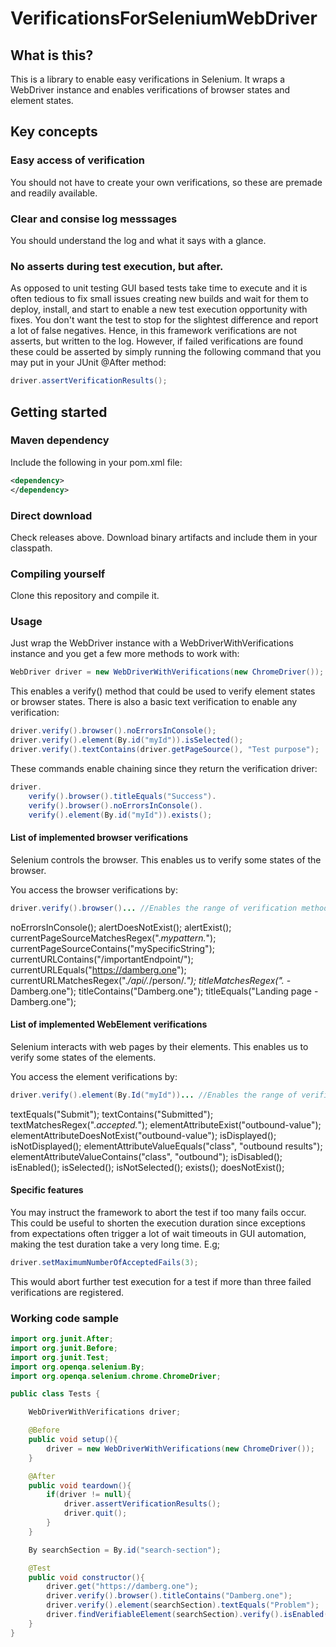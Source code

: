 # VerificationsForSeleniumWebDriver

## What is this?
This is a library to enable easy verifications in Selenium. It wraps a WebDriver instance and enables verifications of browser states and element states.

## Key concepts

### Easy access of verification
You should not have to create your own verifications, so these are premade and readily available.

### Clear and consise log messsages
You should understand the log and what it says with a glance. 

### No asserts during test execution, but after.
As opposed to unit testing GUI based tests take time to execute and it is often tedious to fix small issues creating new builds and wait for them to deploy, install, and start to enable a new test execution opportunity with fixes. 
You don't want the test to stop for the slightest difference and report a lot of false negatives. Hence, in this framework verifications are not asserts, but written to the log. However, if failed verifications are found these could be asserted by simply running the following command that you may put in your JUnit @After method:
```java
driver.assertVerificationResults();
```


## Getting started
### Maven dependency
Include the following in your pom.xml file:
```xml
<dependency>
</dependency>
```
### Direct download
Check releases above. Download binary artifacts and include them in your classpath.

### Compiling yourself
Clone this repository and compile it.

### Usage
Just wrap the WebDriver instance with a WebDriverWithVerifications instance and you get a few more methods to work with:
```java
WebDriver driver = new WebDriverWithVerifications(new ChromeDriver());
```
This enables a verify() method that could be used to verify element states or browser states. There is also a basic text verification to enable any verification:
```java
driver.verify().browser().noErrorsInConsole();
driver.verify().element(By.id("myId")).isSelected();
driver.verify().textContains(driver.getPageSource(), "Test purpose");
```
These commands enable chaining since they return the verification driver:
```java
driver.
    verify().browser().titleEquals("Success").
    verify().browser().noErrorsInConsole().
    verify().element(By.id("myId")).exists();
```

#### List of implemented browser verifications
Selenium controls the browser. This enables us to verify some states of the browser.

You access the browser verifications by:
```java
driver.verify().browser()... //Enables the range of verification methods stated in the examples below:
```
noErrorsInConsole();
alertDoesNotExist();
alertExist();
currentPageSourceMatchesRegex(".*mypattern.*");
currentPageSourceContains("mySpecificString");
currentURLContains("/importantEndpoint/");
currentURLEquals("https://damberg.one");
currentURLMatchesRegex(".*/api/.*/person/.*");
titleMatchesRegex(".* - Damberg.one");
titleContains("Damberg.one");
titleEquals("Landing page - Damberg.one");

#### List of implemented WebElement verifications
Selenium interacts with web pages by their elements. This enables us to verify some states of the elements.

You access the element verifications by:
```java
driver.verify().element(By.Id("myId"))... //Enables the range of verification methods stated in the examples below:
```

textEquals("Submit");
textContains("Submitted");
textMatchesRegex(".*accepted.*");
elementAttributeExist("outbound-value");
elementAttributeDoesNotExist("outbound-value");
isDisplayed();
isNotDisplayed();
elementAttributeValueEquals("class", "outbound results");
elementAttributeValueContains("class", "outbound");
isDisabled();
isEnabled();
isSelected();
isNotSelected();
exists();
doesNotExist();
    

#### Specific features
You may instruct the framework to abort the test if too many fails occur. This could be useful to shorten the execution duration since exceptions from expectations often trigger a lot of wait timeouts in GUI automation, making the test duration take a very long time. E.g;
```java
driver.setMaximumNumberOfAcceptedFails(3);
```
This would abort further test execution for a test if more than three failed verifications are registered.


### Working code sample
```java
import org.junit.After;
import org.junit.Before;
import org.junit.Test;
import org.openqa.selenium.By;
import org.openqa.selenium.chrome.ChromeDriver;

public class Tests {

    WebDriverWithVerifications driver;

    @Before
    public void setup(){
        driver = new WebDriverWithVerifications(new ChromeDriver());
    }

    @After
    public void teardown(){
        if(driver != null){
            driver.assertVerificationResults();
            driver.quit();
        }
    }

    By searchSection = By.id("search-section");

    @Test
    public void constructor(){
        driver.get("https://damberg.one");
        driver.verify().browser().titleContains("Damberg.one");
        driver.verify().element(searchSection).textEquals("Problem");
        driver.findVerifiableElement(searchSection).verify().isEnabled();
    }
}
```
